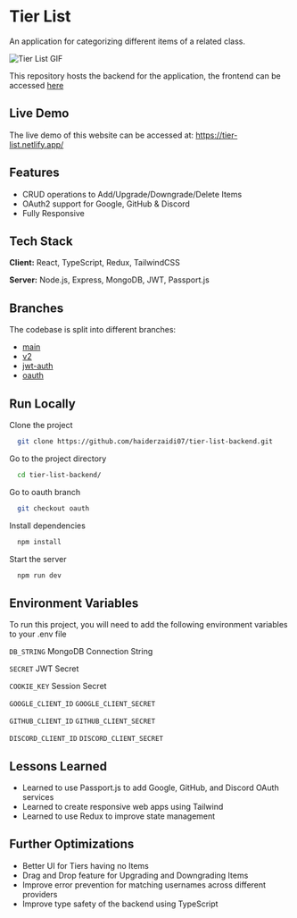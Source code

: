 # Tier List

An application for categorizing different items of a related class.

![Tier List GIF](https://github.com/haiderzaidi07/haiderzaidi07/blob/main/tierlist-new.gif?raw=true)

This repository hosts the backend for the application, the frontend can be accessed [here](https://github.com/haiderzaidi07/tier-list-frontend)

## Live Demo

The live demo of this website can be accessed at: https://tier-list.netlify.app/


## Features

- CRUD operations to Add/Upgrade/Downgrade/Delete Items
- OAuth2 support for Google, GitHub & Discord
- Fully Responsive


## Tech Stack

**Client:** React, TypeScript, Redux, TailwindCSS

**Server:** Node.js, Express, MongoDB, JWT, Passport.js


## Branches

The codebase is split into different branches:

- [main](https://github.com/haiderzaidi07/tier-list-backend)
- [v2](https://github.com/haiderzaidi07/tier-list-backend/tree/v2)
- [jwt-auth](https://github.com/haiderzaidi07/tier-list-backend/tree/jwt-auth)
- [oauth](https://github.com/haiderzaidi07/tier-list-backend/tree/oauth)


## Run Locally

Clone the project

```bash
  git clone https://github.com/haiderzaidi07/tier-list-backend.git
```

Go to the project directory

```bash
  cd tier-list-backend/
```

Go to oauth branch

```bash
  git checkout oauth
```

Install dependencies

```bash
  npm install
```

Start the server

```bash
  npm run dev
```


## Environment Variables

To run this project, you will need to add the following environment variables to your .env file

`DB_STRING`
MongoDB Connection String

`SECRET`
JWT Secret

`COOKIE_KEY`
Session Secret

`GOOGLE_CLIENT_ID`
`GOOGLE_CLIENT_SECRET`

`GITHUB_CLIENT_ID`
`GITHUB_CLIENT_SECRET`

`DISCORD_CLIENT_ID`
`DISCORD_CLIENT_SECRET`


## Lessons Learned

- Learned to use Passport.js to add Google, GitHub, and Discord OAuth services
- Learned to create responsive web apps using Tailwind
- Learned to use Redux to improve state management


## Further Optimizations

- Better UI for Tiers having no Items
- Drag and Drop feature for Upgrading and Downgrading Items <!-- using beautiful dnd package -->
- Improve error prevention for matching usernames across different providers
- Improve type safety of the backend using TypeScript
